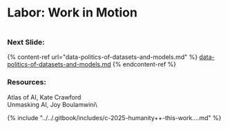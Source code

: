 # Labor: Work in Motion

<figure><img src="../../.gitbook/assets/Screenshot 2025-08-14 at 3.14.24 PM.png" alt=""><figcaption></figcaption></figure>

### Next Slide:

{% content-ref url="data-politics-of-datasets-and-models.md" %}
[data-politics-of-datasets-and-models.md](data-politics-of-datasets-and-models.md)
{% endcontent-ref %}

### Resources:  &#x20;

Atlas of AI, Kate Crawford\
Unmasking AI, Joy Boulamwini\


{% include "../../.gitbook/includes/c-2025-humanity++-this-work....md" %}
